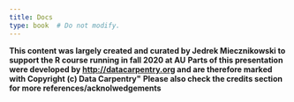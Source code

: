 ```yaml
---
title: Docs
type: book  # Do not modify.
---
```


**This content was largely created and curated by Jedrek Miecznikowski to support the R course running in fall 2020 at AU**
**Parts of this presentation were developed by http://datacarpentry.org and are therefore marked with Copyright (c) Data Carpentry"**
**Please also check the credits section for more references/acknolwedgements**


